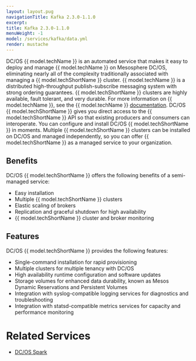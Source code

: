 ```yaml
---
layout: layout.pug
navigationTitle: Kafka 2.3.0-1.1.0
excerpt:
title: Kafka 2.3.0-1.1.0
menuWeight: -1
model: /services/kafka/data.yml
render: mustache
---
```


<!-- Imported from https://github.com/mesosphere/dcos-commons.git:sdk-0.40 -->

DC/OS {{ model.techName }} is an automated service that makes it easy to deploy and manage {{ model.techName }} on Mesosphere DC/OS, eliminating nearly all of the complexity traditionally associated with managing a {{ model.techShortName }} cluster. {{ model.techName }} is a distributed high-throughput publish-subscribe messaging system with strong ordering guarantees. {{ model.techShortName }} clusters are highly available, fault tolerant, and very durable. For more information on {{ model.techName }}, see the {{ model.techName }} [documentation](http://kafka.apache.org/documentation.html). DC/OS {{ model.techShortName }} gives you direct access to the {{ model.techShortName }} API so that existing producers and consumers can interoperate. You can configure and install DC/OS {{ model.techShortName }} in moments. Multiple {{ model.techShortName }} clusters can be installed on DC/OS and managed independently, so you can offer {{ model.techShortName }} as a managed service to your organization.

## Benefits

DC/OS {{ model.techShortName }} offers the following benefits of a semi-managed service:

*   Easy installation
*   Multiple {{ model.techShortName }} clusters
*   Elastic scaling of brokers
*   Replication and graceful shutdown for high availability
*   {{ model.techShortName }} cluster and broker monitoring

## Features

DC/OS {{ model.techShortName }} provides the following features:

*   Single-command installation for rapid provisioning
*   Multiple clusters for multiple tenancy with DC/OS
*   High availability runtime configuration and software updates
*   Storage volumes for enhanced data durability, known as Mesos Dynamic Reservations and Persistent Volumes
*   Integration with syslog-compatible logging services for diagnostics and troubleshooting
*   Integration with statsd-compatible metrics services for capacity and performance monitoring

# Related Services

*   [DC/OS Spark](/services/spark/)
